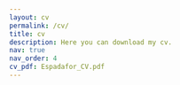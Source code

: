 ```yaml
---
layout: cv
permalink: /cv/
title: cv
description: Here you can download my cv.
nav: true
nav_order: 4
cv_pdf: Espadafor_CV.pdf
---
```

